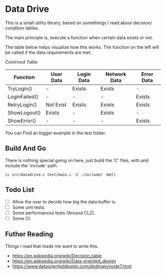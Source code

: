 # Data Drive

This is a small utility library, based on somethings I read about decision/
condition tables.

The main principle is, execute a function when certain data exists or not.

The table below helps visualize how this works.
The function on the left  will be called if the data requirements are met.

_Contrived Table_

|Function       | User Data | Login Data | Network Data | Error Data |
|---------------|-----------|------------|--------------|------------|
| TryLogin()    | -         | Exists     | Exists       | -          |
| LoginFailed() | -         | -          | -            | Exists     |
| RetryLogin()  | Not Exist | Exists     | Exists       | Exists     |
| ShowLogout()  | Exists    | -          | Exists       | -          |
| ShowError()   | -         | -          | -            | Exists     |

You can Find an bigger example in the test folder. 

##  Build And Go

There is nothing special going on here, just build the 'C' files, with and
include the 'include' path.

`cc src/datadrive.c test/main.c -I ./include/ -Wall`

## Todo List

- [ ] Allow the user to decide how big the data buffer is.
- [ ] Some unit tests.
- [ ] Some performances tests (Around CLZ).
- [ ] Some CI.

## Futher Reading

Things I read that made me want to write this.

- https://en.wikipedia.org/wiki/Decision_table
- https://en.wikipedia.org/wiki/Data-oriented_design
- https://www.dataorienteddesign.com/dodmain/node7.html

